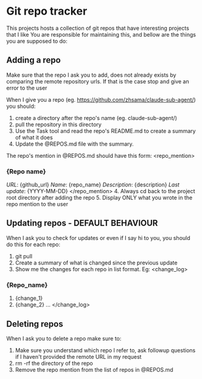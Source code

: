 # Git repo tracker

This projects hosts a collection of git repos that have interesting projects that I like
You are responsible for maintaining this, and bellow are the things you are supposed to do:

## Adding a repo
<prerequisite>
Make sure that the repo I ask you to add, does not already exists by comparing the remote repository urls. If that is the case stop and give an error to the user
</prerequisite>

When I give you a repo (eg. https://github.com/zhsama/claude-sub-agent/) you should:
1. create a directory after the repo's name (eg. claude-sub-agent/)
2. pull the repository in this directory
3. Use the Task tool and read the repo's README.md to create a summary of what it does
4. Update the @REPOS.md file with the summary. 

The repo's mention in @REPOS.md should have this form:
<repo_mention>
### {Repo name}
*URL*: {github_url}
*Name*: {repo_name}
*Description*: {description}
*Last update*: {YYYY-MM-DD}
</repo_mention>
4. Always cd back to the project root directory after adding the repo
5. Display ONLY what you wrote in the repo mention to the user

## Updating repos - DEFAULT BEHAVIOUR
When I ask you to check for updates or even if I say hi to you, you should do this for each repo:
1. git pull 
2. Create a summary of what is changed since the previous update
3. Show me the changes for each repo in list format. Eg:
<change_log>
### {Repo_name}
1. {change_1}
2. {change_2}
...
</change_log>

## Deleting repos
When I ask you to delete a repo make sure to:
1. Make sure you understand which repo I refer to, ask followup questions if I haven't provided the remote URL in my request
2. rm -rf the directory of the repo
3. Remove the repo mention from the list of repos in @REPOS.md
